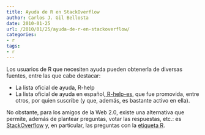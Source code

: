 ```yaml
---
title: Ayuda de R en StackOverflow
author: Carlos J. Gil Bellosta
date: 2010-01-25
url: /2010/01/25/ayuda-de-r-en-stackoverflow/
categories:
- r
tags:
- r
---
```


Los usuarios de R que necesiten ayuda pueden obtenerla de diversas fuentes, entre las que cabe destacar:

  * La lista oficial de ayuda, R-help
  * La lista oficial de ayuda en español,[ R-help-es](https://stat.ethz.ch/mailman/listinfo/r-help-es), que fue promovida, entre otros, por quien suscribe (y que, además, es bastante activo en ella).

No obstante, para los amigos de la Web 2.0, existe una alternativa que permite, además de plantear preguntas, votar las respuestas, etc.: es [StackOverflow](http://stackoverflow.com) y, en particular, las preguntas con la [etiqueta R](http://stackoverflow.com/questions/tagged/r).
